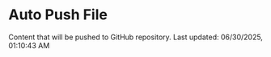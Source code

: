 # Auto Push File

Content that will be pushed to GitHub repository.
Last updated: 06/30/2025, 01:10:43 AM